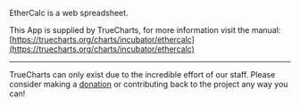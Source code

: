 EtherCalc is a web spreadsheet.

This App is supplied by TrueCharts, for more information visit the manual: [https://truecharts.org/charts/incubator/ethercalc](https://truecharts.org/charts/incubator/ethercalc)

---

TrueCharts can only exist due to the incredible effort of our staff.
Please consider making a [donation](https://truecharts.org/about/sponsor) or contributing back to the project any way you can!

